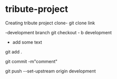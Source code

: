 # tribute-project

Creating tribute project
clone-
git clone link

-development branch
git checkout - b development

- add some text

git add .

git commit -m"comment"

git push --set-upstream origin development
